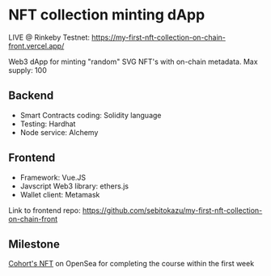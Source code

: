 # NFT collection minting dApp

LIVE @ Rinkeby Testnet: https://my-first-nft-collection-on-chain-front.vercel.app/


Web3 dApp for minting "random" SVG NFT's with on-chain metadata. Max supply: 100

## Backend

* Smart Contracts coding: Solidity language
* Testing: Hardhat
* Node service: Alchemy

## Frontend

* Framework: Vue.JS
* Javscript Web3 library: ethers.js
* Wallet client: Metamask

Link to frontend repo: https://github.com/sebitokazu/my-first-nft-collection-on-chain-front

## Milestone

[Cohort's NFT](https://opensea.io/assets/matic/0x3CD266509D127d0Eac42f4474F57D0526804b44e/1287) on OpenSea for completing the course within the first week

